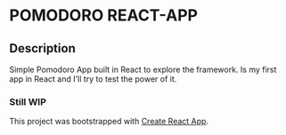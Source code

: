 # POMODORO REACT-APP

## Description

Simple Pomodoro App built in React to explore the framework.
Is my first app in React and I'll try to test the power of it.

### Still WIP

This project was bootstrapped with [Create React App](https://github.com/facebook/create-react-app).